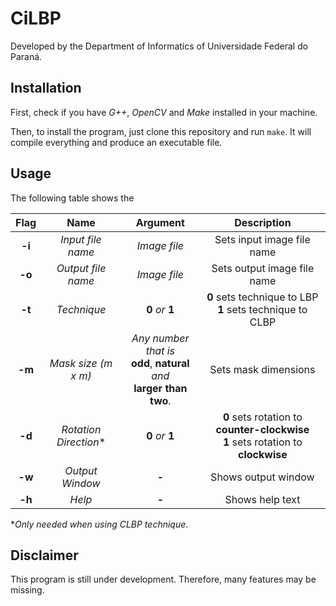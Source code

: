 # CiLBP

Developed by the Department of Informatics of Universidade Federal do Paraná.

## Installation

First, check if you have *G++*, *OpenCV* and *Make* installed in your machine.

Then, to install the program, just clone this repository and run `make`. It will compile everything and produce an executable file.

## Usage

The following table shows the 

|  Flag  |          Name         |                                    Argument                                   |                                         Description                                        |
|:------:|:---------------------:|:-----------------------------------------------------------------------------:|:------------------------------------------------------------------------------------------:|
| **-i** |   *Input file name*   |                                  *Image file*                                 |                                 Sets input image file name                                 |
| **-o** |   *Output file name*  |                                  *Image file*                                 |                                 Sets output image file name                                |
| **-t** |      *Technique*      |                                **0** *or* **1**                               |                **0** sets technique to LBP<br> **1** sets technique to CLBP                |
| **-m** |  *Mask size (m x m)*  | *Any number that is*<br> **odd**, **natural** *and*<br>  **larger than two**. |                                    Sets mask dimensions                                    |
| **-d** | *Rotation Direction** |                                **0** *or* **1**                               | **0** sets rotation to **counter-clockwise**<br>  **1** sets rotation to **clockwise**<br> |
| **-w** |    *Output Window*    |                                     **-**                                     |                                     Shows output window                                    |
| **-h** |         *Help*        |                                     **-**                                     |                                       Shows help text                                      |

**Only needed when using CLBP technique*.

## Disclaimer

This program is still under development. Therefore, many features may be missing.
